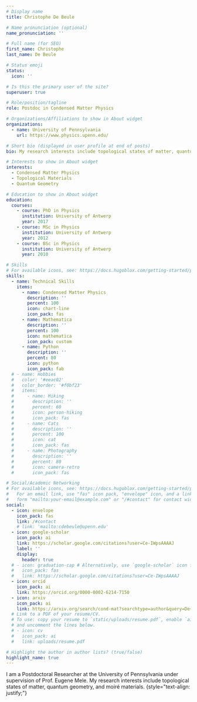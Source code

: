 ```yaml
---
# Display name
title: Christophe De Beule

# Name pronunciation (optional)
name_pronunciation: ''

# Full name (for SEO)
first_name: Christophe
last_name: De Beule

# Status emoji
status:
  icon: ''

# Is this the primary user of the site?
superuser: true

# Role/position/tagline
role: Postdoc in Condensed Matter Physics

# Organizations/Affiliations to show in About widget
organizations:
  - name: University of Pennsylvania
    url: https://www.physics.upenn.edu/

# Short bio (displayed in user profile at end of posts)
bio: My research interests include topological states of matter, quantum geometry, moiré materials.

# Interests to show in About widget
interests:
  - Condensed Matter Physics
  - Topological Materials
  - Quantum Geometry

# Education to show in About widget
education:
  courses:
    - course: PhD in Physics
      institution: University of Antwerp
      year: 2017
    - course: MSc in Physics
      institution: University of Antwerp
      year: 2012
    - course: BSc in Physics
      institution: University of Antwerp
      year: 2010

# Skills
# For available icons, see: https://docs.hugoblox.com/getting-started/page-builder/#icons
skills:
  - name: Technical Skills
    items:
      - name: Condensed Matter Physics
        description: ''
        percent: 100
        icon: chart-line
        icon_pack: fas
      - name: Mathematica
        description: ''
        percent: 100
        icon: mathematica
        icon_pack: custom
      - name: Python
        description: ''
        percent: 80
        icon: python
        icon_pack: fab
  # - name: Hobbies
  #   color: '#eeac02'
  #   color_border: '#f0bf23'
  #   items:
  #     - name: Hiking
  #       description: ''
  #       percent: 60
  #       icon: person-hiking
  #       icon_pack: fas
  #     - name: Cats
  #       description: ''
  #       percent: 100
  #       icon: cat
  #       icon_pack: fas
  #     - name: Photography
  #       description: ''
  #       percent: 80
  #       icon: camera-retro
  #       icon_pack: fas

# Social/Academic Networking
# For available icons, see: https://docs.hugoblox.com/getting-started/page-builder/#icons
#   For an email link, use "fas" icon pack, "envelope" icon, and a link in the
#   form "mailto:your-email@example.com" or "/#contact" for contact widget.
social:
  - icon: envelope
    icon_pack: fas
    link: /#contact
    # link: 'mailto:cdebeule@upenn.edu'
  - icon: google-scholar
    icon_pack: ai
    link: https://scholar.google.com/citations?user=Ce-IWpsAAAAJ
    label: ''
    display:
      header: true
  # - icon: graduation-cap # Alternatively, use `google-scholar` icon from `ai` icon pack
  #   icon_pack: fas
  #   link: https://scholar.google.com/citations?user=Ce-IWpsAAAAJ
  - icon: orcid
    icon_pack: ai
    link: https://orcid.org/0000-0002-6214-7150
  - icon: arxiv
    icon_pack: ai
    link: https://arxiv.org/search/cond-mat?searchtype=author&query=De+Beule,+C
  # Link to a PDF of your resume/CV.
  # To use: copy your resume to `static/uploads/resume.pdf`, enable `ai` icons in `params.yaml`,
  # and uncomment the lines below.
  # - icon: cv
  #   icon_pack: ai
  #   link: uploads/resume.pdf

# Highlight the author in author lists? (true/false)
highlight_name: true
---
```


I am a Postdoctoral Researcher at the University of Pennsylvania under supervision of Prof. Eugene Mele. My research interests include topological states of matter, quantum geometry, and moiré materials.
{style="text-align: justify;"}
